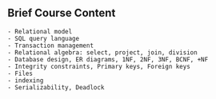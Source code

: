 ## Brief Course Content 

	- Relational model
	- SQL query language
	- Transaction management
	- Relational algebra: select, project, join, division
	- Database design, ER diagrams, 1NF, 2NF, 3NF, BCNF, +NF
	- Integrity constraints, Primary keys, Foreign keys
	- Files 
	- indexing
	- Serializability, Deadlock

